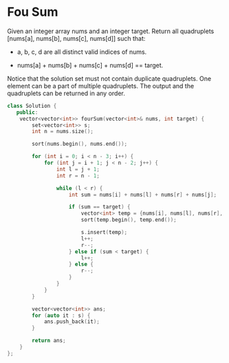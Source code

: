 # Fou Sum

Given an integer array nums and an integer target. Return all quadruplets [nums[a], nums[b], nums[c], nums[d]] such that:

- a, b, c, d are all distinct valid indices of nums.

- nums[a] + nums[b] + nums[c] + nums[d] == target.

Notice that the solution set must not contain duplicate quadruplets. One element can be a part of multiple quadruplets. The output and the quadruplets can be returned in any order.

```cpp
class Solution {
   public:
    vector<vector<int>> fourSum(vector<int>& nums, int target) {
        set<vector<int>> s;
        int n = nums.size();

        sort(nums.begin(), nums.end());

        for (int i = 0; i < n - 3; i++) {
            for (int j = i + 1; j < n - 2; j++) {
                int l = j + 1;
                int r = n - 1;

                while (l < r) {
                    int sum = nums[i] + nums[l] + nums[r] + nums[j];

                    if (sum == target) {
                        vector<int> temp = {nums[i], nums[l], nums[r], nums[j]};
                        sort(temp.begin(), temp.end());

                        s.insert(temp);
                        l++;
                        r--;
                    } else if (sum < target) {
                        l++;
                    } else {
                        r--;
                    }
                }
            }
        }

        vector<vector<int>> ans;
        for (auto it : s) {
            ans.push_back(it);
        }

        return ans;
    }
};
```
